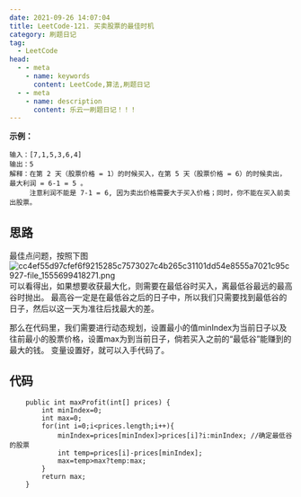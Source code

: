 ```yaml
---
date: 2021-09-26 14:07:04
title: LeetCode-121. 买卖股票的最佳时机
category: 刷题日记
tag:
  - LeetCode
head:
  - - meta
    - name: keywords
      content: LeetCode,算法,刷题日记
  - - meta
    - name: description
      content: 乐云一刷题日记！！！
---
```

**示例：**
```
输入：[7,1,5,3,6,4]
输出：5
解释：在第 2 天（股票价格 = 1）的时候买入，在第 5 天（股票价格 = 6）的时候卖出，
最大利润 = 6-1 = 5 。
     注意利润不能是 7-1 = 6, 因为卖出价格需要大于买入价格；同时，你不能在买入前卖出股票。
```

## 思路
最佳点问题，按照下图
![cc4ef55d97cfef6f9215285c7573027c4b265c31101dd54e8555a7021c95c927-file_1555699418271.png](https://www.leyuna.xyz/image/2021-09-26/cc4ef55d97cfef6f9215285c7573027c4b265c31101dd54e8555a7021c95c927-file_1555699418271.png)
可以看得出，如果想要收获最大化，则需要在最低谷时买入，离最低谷最远的最高谷时抛出。
最高谷一定是在最低谷之后的日子中，所以我们只需要找到最低谷的日子，然后以这一天为准往后找最大的差。

那么在代码里，我们需要进行动态规划，设置最小的值minIndex为当前日子以及往前最小的股票价格，设置max为到当前日子，倘若买入之前的“最低谷”能赚到的最大的钱。
变量设置好，就可以入手代码了。
## 代码
```
    public int maxProfit(int[] prices) {
        int minIndex=0;
        int max=0;
        for(int i=0;i<prices.length;i++){
            minIndex=prices[minIndex]>prices[i]?i:minIndex; //确定最低谷的股票
            int temp=prices[i]-prices[minIndex];
            max=temp>max?temp:max;
        }
        return max;
    }
```
